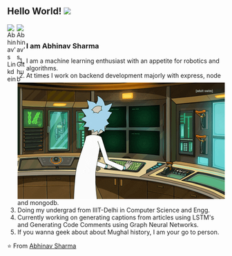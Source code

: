 ## Hello World! <img src="https://raw.githubusercontent.com/iampavangandhi/iampavangandhi/master/gifs/Hi.gif" width="30px"></h2>

<a href="https://www.linkedin.com/in/abhinav-sharma-73796618b/">
  <img align="left" alt="Abhinav's Linkdein" width="22px" src="https://cdn.jsdelivr.net/npm/simple-icons@v3/icons/linkedin.svg" />
</a>
<a href="https://github.com/AbhinavS99/">
  <img align="left" alt="Abhinav's Github" width="22px" src="https://cdn.jsdelivr.net/npm/simple-icons@v3/icons/github.svg" />
</a>

<br />
<img align="right" alt="GIF" src="https://github.com/darshan-jain/darshan-jain/blob/master/rick.gif" />

### I am Abhinav Sharma
1. I am a machine learning enthusiast with an appetite for robotics and algorithms.  
2. At times I work on backend development majorly with express, node and mongodb.
3. Doing my undergrad from IIIT-Delhi in Computer Science and Engg.
4. Currently working on generating captions from articles using LSTM's and Generating Code Comments using Graph Neural Networks.
5. If you wanna geek about about Mughal history, I am your go to person.

⭐️ From [Abhinav Sharma](https://github.com/AbhinavS99/)
